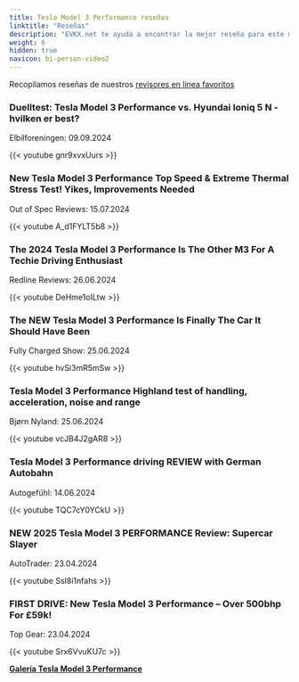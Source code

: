 ```yaml
---
title: Tesla Model 3 Performance reseñas
linktitle: "Reseñas"
description: "EVKX.net te ayuda a encontrar la mejor reseña para este modelo."
weight: 6
hidden: true
navicon: bi-person-video2
---
```

Recopilamos reseñas de nuestros [revisores en línea favoritos](../../../../../guides/evreviewers/)

<div class="container text-center shadow p-2 pe-4 mb-5 bg-body-tertiary rounded border">
<h3>Duelltest: Tesla Model 3 Performance vs. Hyundai Ioniq 5 N - hvilken er best?</h3>
<p>Elbilforeningen: 09.09.2024</p>

{{< youtube gnr9xvxUurs >}}

</div>
<div class="container text-center shadow p-2 pe-4 mb-5 bg-body-tertiary rounded border">
<h3>New Tesla Model 3 Performance Top Speed & Extreme Thermal Stress Test! Yikes, Improvements Needed</h3>
<p>Out of Spec Reviews: 15.07.2024</p>

{{< youtube A_d1FYLT5b8 >}}

</div>
<div class="container text-center shadow p-2 pe-4 mb-5 bg-body-tertiary rounded border">
<h3>The 2024 Tesla Model 3 Performance Is The Other M3 For A Techie Driving Enthusiast</h3>
<p>Redline Reviews: 26.06.2024</p>

{{< youtube DeHme1oILtw >}}

</div>
<div class="container text-center shadow p-2 pe-4 mb-5 bg-body-tertiary rounded border">
<h3>The NEW Tesla Model 3 Performance Is Finally The Car It Should Have Been</h3>
<p>Fully Charged Show: 25.06.2024</p>

{{< youtube hvSi3mR5mSw >}}

</div>
<div class="container text-center shadow p-2 pe-4 mb-5 bg-body-tertiary rounded border">
<h3>Tesla Model 3 Performance Highland test of handling, acceleration, noise and range</h3>
<p>Bjørn Nyland: 25.06.2024</p>

{{< youtube vcJB4J2gAR8 >}}

</div>
<div class="container text-center shadow p-2 pe-4 mb-5 bg-body-tertiary rounded border">
<h3>Tesla Model 3 Performance driving REVIEW with German Autobahn</h3>
<p>Autogefühl: 14.06.2024</p>

{{< youtube TQC7cY0YCkU >}}

</div>
<div class="container text-center shadow p-2 pe-4 mb-5 bg-body-tertiary rounded border">
<h3>NEW 2025 Tesla Model 3 PERFORMANCE Review: Supercar Slayer </h3>
<p>AutoTrader: 23.04.2024</p>

{{< youtube SsI8i1nfahs >}}

</div>
<div class="container text-center shadow p-2 pe-4 mb-5 bg-body-tertiary rounded border">
<h3>FIRST DRIVE: New Tesla Model 3 Performance – Over 500bhp For £59k!</h3>
<p>Top Gear: 23.04.2024</p>

{{< youtube Srx6VvuKU7c >}}

</div>
<div class="mt-3 mb-3">
<a href="../gallery/" class="text-decoration-none text-black">
<strong><i class="bi-arrow-left"></i>Galería  </strong>
</a>
<a href="../" class="text-decoration-none text-black float-end">
<strong>Tesla Model 3 Performance <i class="bi-arrow-right"></i></strong>
</a>
</div>

